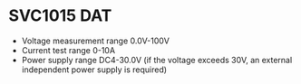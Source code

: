 
# SVC1015 DAT 

- Voltage measurement range 0.0V-100V
- Current test range 0-10A
- Power supply range DC4-30.0V (if the voltage exceeds 30V, an external independent power supply is required)


